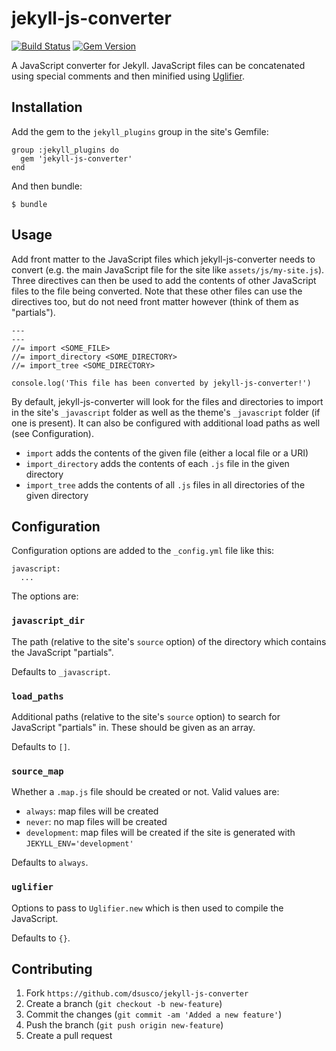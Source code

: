 # jekyll-js-converter

[![Build Status](https://travis-ci.com/dsusco/jekyll-js-converter.svg?branch=main)](https://travis-ci.com/dsusco/jekyll-js-converter) [![Gem Version](https://badge.fury.io/rb/jekyll-js-converter.svg)](https://badge.fury.io/rb/jekyll-js-converter)

A JavaScript converter for Jekyll. JavaScript files can be concatenated using special comments and then minified using [Uglifier](https://github.com/lautis/uglifier).

## Installation

Add the gem to the `jekyll_plugins` group in the site's Gemfile:

    group :jekyll_plugins do
      gem 'jekyll-js-converter'
    end

And then bundle:

    $ bundle

## Usage

Add front matter to the JavaScript files which jekyll-js-converter needs to convert (e.g. the main JavaScript file for the site like `assets/js/my-site.js`). Three directives can then be used to add the contents of other JavaScript files to the file being converted. Note that these other files can use the directives too, but do not need front matter however (think of them as "partials").

    ---
    ---
    //= import <SOME_FILE>
    //= import_directory <SOME_DIRECTORY>
    //= import_tree <SOME_DIRECTORY>

    console.log('This file has been converted by jekyll-js-converter!')

By default, jekyll-js-converter will look for the files and directories to import in the site's `_javascript` folder as well as the theme's `_javascript` folder (if one is present). It can also be configured with additional load paths as well (see Configuration).

  * `import` adds the contents of the given file (either a local file or a URI)
  * `import_directory` adds the contents of each `.js` file in the given directory
  * `import_tree` adds the contents of all `.js` files in all directories of the given directory

## Configuration

Configuration options are added to the `_config.yml` file like this:

    javascript:
      ...

The options are:

### `javascript_dir`

The path (relative to the site's `source` option) of the directory which contains the JavaScript "partials".

Defaults to `_javascript`.

### `load_paths`

Additional paths (relative to the site's `source` option) to search for JavaScript "partials" in. These should be given as an array.

Defaults to `[]`.

### `source_map`

Whether a `.map.js` file should be created or not. Valid values are:

  * `always`:  map files will be created
  * `never`:  no map files will be created
  * `development`:  map files will be created if the site is generated with `JEKYLL_ENV='development'`

Defaults to `always`.

### `uglifier`

Options to pass to `Uglifier.new` which is then used to compile the JavaScript.

Defaults to `{}`.

## Contributing

1. Fork `https://github.com/dsusco/jekyll-js-converter`
2. Create a branch (`git checkout -b new-feature`)
3. Commit the changes (`git commit -am 'Added a new feature'`)
4. Push the branch (`git push origin new-feature`)
5. Create a pull request

